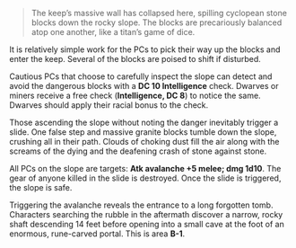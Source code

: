 > The keep’s massive wall has collapsed here, spilling cyclopean stone blocks down the rocky slope. The blocks are precariously balanced atop one another, like a titan’s game of dice.


It is relatively simple work for the PCs to pick their way up the blocks and enter the keep. Several of the blocks are poised to shift if disturbed.

Cautious PCs that choose to carefully inspect the slope can detect and avoid the dangerous blocks with a **DC 10 Intelligence** check. Dwarves or miners receive a free check (**Intelligence, DC 8**) to notice the same. Dwarves should apply their racial bonus to the check.

Those ascending the slope without noting the danger inevitably trigger a slide. One false step and massive granite blocks tumble down the slope, crushing all in their path. Clouds of choking dust fill the air along with the screams of the dying and the deafening crash of stone against stone.

All PCs on the slope are targets: **Atk avalanche +5 melee; dmg 1d10**. The gear of anyone killed in the slide is destroyed. Once the slide is triggered, the slope is safe.

Triggering the avalanche reveals the entrance to a long forgotten tomb. Characters searching the rubble in the aftermath discover a narrow, rocky shaft descending 14 feet before opening into a small cave at the foot of an enormous, rune-carved portal. This is area **B-1**.